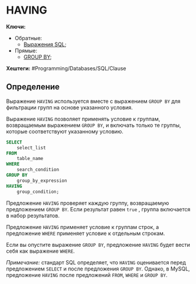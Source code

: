 
# HAVING

**Ключи:**
- Обратные:
	- [Выражения SQL](sql-clause);
- Прямые:
	- [GROUP BY](group-by-clause);


**Хештеги:** #Programming/Databases/SQL/Clause

## Определение

Выражение `HAVING` используется вместе с выражением `GROUP BY` для фильтрации групп на основе указанного условия.

Выражение `HAVING` позволяет применять условие к группам, возвращаемым выражением `GROUP BY`, и включать только те группы, которые соответствуют указанному условию.

```sql
SELECT 
    select_list
FROM 
    table_name
WHERE 
    search_condition
GROUP BY 
    group_by_expression
HAVING 
    group_condition;
```

Предложение `HAVING` проверяет каждую группу, возвращаемую предложением `GROUP BY`. Если результат равен `true` , группа включается в набор результатов.

Предложение `HAVING` применяет условие к группам строк, а предложение `WHERE` применяет условие к отдельным строкам.

Если вы опустите выражение `GROUP BY`, предложение `HAVING` будет вести себя как выражение `WHERE`.

*Примечание:* стандарт SQL определяет, что `HAVING` оценивается перед предложением `SELECT` и после предложения `GROUP BY`. Однако, в MySQL, предложение `HAVING` после предложений `FROM`, `WHERE` и `GROUP BY`.
